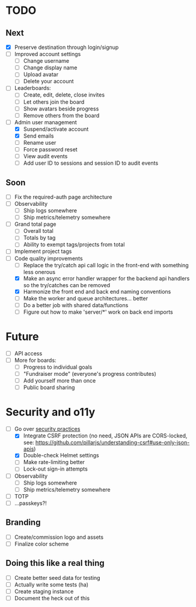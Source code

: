 # TODO

## Next
- [X] Preserve destination through login/signup
- [ ] Improved account settings
  - [ ] Change username
  - [ ] Change display name
  - [ ] Upload avatar
  - [ ] Delete your account
- [ ] Leaderboards:
  - [ ] Create, edit, delete, close invites
  - [ ] Let others join the board
  - [ ] Show avatars beside progress
  - [ ] Remove others from the board
- [ ] Admin user management
  - [X] Suspend/activate account
  - [X] Send emails
  - [ ] Rename user
  - [ ] Force password reset
  - [ ] View audit events
  - [ ] Add user ID to sessions and session ID to audit events

## Soon
- [ ] Fix the required-auth page architecture
- [ ] Observability
  - [ ] Ship logs somewhere
  - [ ] Ship metrics/telemetry somewhere
- [ ] Grand total page
  - [ ] Overall total
  - [ ] Totals by tag
  - [ ] Ability to exempt tags/projects from total
- [ ] Implement project tags
- [ ] Code quality improvements
  - [ ] Replace the try/catch api call logic in the front-end with something less onerous
  - [X] Make an async error handler wrapper for the backend api handlers so the try/catches can be removed
  - [X] Harmonize the front end and back end naming conventions
  - [ ] Make the worker and queue architectures... better
  - [ ] Do a better job with shared data/functions
  - [ ] Figure out how to make 'server/*' work on back end imports

# Future
- [ ] API access
- [ ] More for boards:
  - [ ] Progress to individual goals
  - [ ] "Fundraiser mode" (everyone's progress contributes)
  - [ ] Add yourself more than once
  - [ ] Public board sharing

# Security and o11y
- [ ] Go over [security practices](https://blog.risingstack.com/node-js-security-checklist/)
  - [X] Integrate CSRF protection (no need, JSON APIs are CORS-locked, see: https://github.com/pillarjs/understanding-csrf#use-only-json-apis)
  - [X] Double-check Helmet settings
  - [ ] Make rate-limiting better
  - [ ] Lock-out sign-in attempts
- [ ] Observability
  - [ ] Ship logs somewhere
  - [ ] Ship metrics/telemetry somewhere
- [ ] TOTP
- [ ] ...passkeys?!

## Branding
- [ ] Create/commission logo and assets
- [ ] Finalize color scheme

## Doing this like a real thing
- [ ] Create better seed data for testing
- [ ] Actually write some tests (ha)
- [ ] Create staging instance
- [ ] Document the heck out of this
